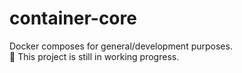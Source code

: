 # container-core

Docker composes for general/development purposes. </br>
🚧 This project is still in working progress.
